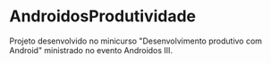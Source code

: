 # AndroidosProdutividade

Projeto desenvolvido no minicurso "Desenvolvimento produtivo com Android" ministrado no evento Androidos III.

